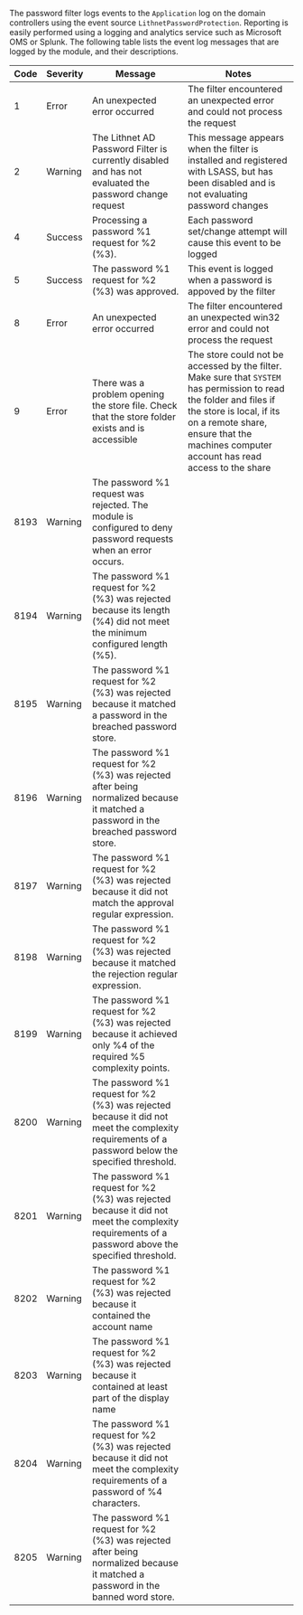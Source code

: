 The password filter logs events to the `Application` log on the domain controllers using the event source `LithnetPasswordProtection`. Reporting is easily performed using a logging and analytics service such as Microsoft OMS or Splunk. The following table lists the event log messages that are logged by the module, and their descriptions.

| Code | Severity | Message | Notes |
| --- | --- | --- | --- |
| 1 | Error | An unexpected error occurred | The filter encountered an unexpected error and could not process the request |
| 2 | Warning | The Lithnet AD Password Filter is currently disabled and has not evaluated the password change request | This message appears when the filter is installed and registered with LSASS, but has been disabled and is not evaluating password changes |
| 4 | Success | Processing a password %1 request for %2 (%3). | Each password set/change attempt will cause this event to be logged |
| 5 | Success | The password %1 request for %2 (%3) was approved. | This event is logged when a password is appoved by the filter |
| 8 | Error | An unexpected error occurred | The filter encountered an unexpected win32 error and could not process the request | |
| 9 | Error | There was a problem opening the store file. Check that the store folder exists and is accessible | The store could not be accessed by the filter. Make sure that `SYSTEM` has permission to read the folder and files if the store is local, if its on a remote share, ensure that the machines computer account has read access to the share |
| 8193 | Warning | The password %1 request was rejected. The module is configured to deny password requests when an error occurs. |  | 
| 8194 | Warning | The password %1 request for %2 (%3) was rejected because its length (%4) did not meet the minimum configured length (%5). |
| 8195 | Warning | The password %1 request for %2 (%3) was rejected because it matched a password in the breached password store. | | 
| 8196 | Warning | The password %1 request for %2 (%3) was rejected after being normalized because it matched a password in the breached password store. | |
| 8197 | Warning | The password %1 request for %2 (%3) was rejected because it did not match the approval regular expression. | | 
| 8198 | Warning | The password %1 request for %2 (%3) was rejected because it matched the rejection regular expression. | |
| 8199 | Warning | The password %1 request for %2 (%3) was rejected because it achieved only %4 of the required %5 complexity points. | | 
| 8200 | Warning | The password %1 request for %2 (%3) was rejected because it did not meet the complexity requirements of a password below the specified threshold. | | 
| 8201 | Warning | The password %1 request for %2 (%3) was rejected because it did not meet the complexity requirements of a password above the specified threshold. | | 
| 8202 | Warning | The password %1 request for %2 (%3) was rejected because it contained the account name | |
| 8203 | Warning | The password %1 request for %2 (%3) was rejected because it contained at least part of the display name | |
| 8204 | Warning | The password %1 request for %2 (%3) was rejected because it did not meet the complexity requirements of a password of %4 characters. | | 
| 8205 | Warning | The password %1 request for %2 (%3) was rejected after being normalized because it matched a password in the banned word store. | |


